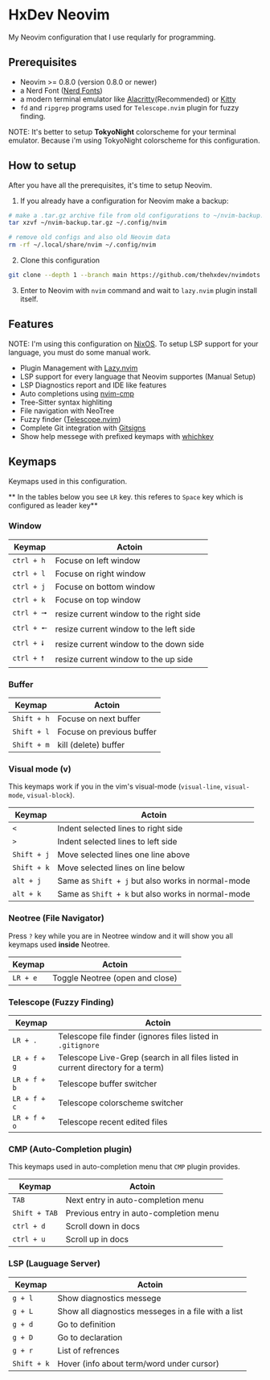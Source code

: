 # HxDev Neovim

My Neovim configuration that I use reqularly for programming.


## Prerequisites

- Neovim >= 0.8.0 (version 0.8.0 or newer)
- a Nerd Font ([Nerd Fonts](https://www.nerdfonts.com))
- a modern terminal emulator like [Alacritty](https://github.com/alacritty/alacritty)(Recommended) or [Kitty](https://sw.kovidgoyal.net/kitty/)
- `fd` and `ripgrep` programs used for `Telescope.nvim` plugin for fuzzy finding.

NOTE: It's better to setup **TokyoNight** colorscheme for your terminal emulator. Because i'm using TokyoNight colorscheme
for this configuration.


## How to setup

After you have all the prerequisites, it's time to setup Neovim.


1. If you already have a configuration for Neovim make a backup:
```bash
# make a .tar.gz archive file from old configurations to ~/nvim-backup.tar.gz
tar xzvf ~/nvim-backup.tar.gz ~/.config/nvim

# remove old configs and also old Neovim data
rm -rf ~/.local/share/nvim ~/.config/nvim
```


2. Clone this configuration
```bash
git clone --depth 1 --branch main https://github.com/thehxdev/nvimdots ~/.config/nvim
```


3. Enter to Neovim with `nvim` command and wait to `lazy.nvim` plugin install itself.


## Features

NOTE: I'm using this configuration on [NixOS](https://nixos.org/). To setup LSP support for your language, you must
do some manual work.

- Plugin Management with [Lazy.nvim](https://github.com/folke/lazy.nvim)
- LSP support for every language that Neovim supportes (Manual Setup)
- LSP Diagnostics report and IDE like features
- Auto completions using [nvim-cmp](https://github.com/hrsh7th/nvim-cmp)
- Tree-Sitter syntax highliting
- File navigation with NeoTree
- Fuzzy finder ([Telescope.nvim](https://github.com/nvim-telescope/telescope.nvim))
- Complete Git integration with [Gitsigns](https://github.com/lewis6991/gitsigns.nvim)
- Show help messege with prefixed keymaps with [whichkey](https://github.com/folke/which-key.nvim)


## Keymaps

Keymaps used in this configuration.

** In the tables below you see `LR` key. this referes to `Space` key which is configured
as leader key**

### Window

| Keymap     	| Actoin                                  	|
|------------	|-----------------------------------------	|
| `ctrl + h` 	| Focuse on left window                   	|
| `ctrl + l` 	| Focuse on right window                  	|
| `ctrl + j` 	| Focuse on bottom window                 	|
| `ctrl + k` 	| Focuse on top window                    	|
| `ctrl + 🠖` 	| resize current window to the right side 	|
| `ctrl + 🠔` 	| resize current window to the left side  	|
| `ctrl + 🠗` 	| resize current window to the down side  	|
| `ctrl + 🠕` 	| resize current window to the up side    	|


### Buffer

| Keymap      	| Actoin                    	|
|-------------	|---------------------------	|
| `Shift + h` 	| Focuse on next buffer     	|
| `Shift + l` 	| Focuse on previous buffer 	|
| `Shift + m` 	| kill (delete) buffer      	|


### Visual mode (v)

This keymaps work if you in the vim's visual-mode (`visual-line`, `visual-mode`, `visual-block`).

| Keymap      	| Actoin                                            	|
|-------------	|---------------------------------------------------	|
| `<`         	| Indent selected lines to right side               	|
| `>`         	| Indent selected lines to left side                	|
| `Shift + j` 	| Move selected lines one line above                	|
| `Shift + k` 	| Move selected lines on line below                 	|
| `alt + j`   	| Same as `Shift + j` but also works in normal-mode 	|
| `alt + k`   	| Same as `Shift + k` but also works in normal-mode 	|


### Neotree (File Navigator)

Press `?` key while you are in Neotree window and it will show you all keymaps used **inside** Neotree.

| Keymap   	| Actoin                          	|
|----------	|---------------------------------	|
| `LR + e` 	| Toggle Neotree (open and close) 	|


### Telescope (Fuzzy Finding)

| Keymap       	| Actoin                                                                           	|
|--------------	|----------------------------------------------------------------------------------	|
| `LR + .`     	| Telescope file finder (ignores files listed in `.gitignore`                      	|
| `LR + f + g` 	| Telescope Live-Grep (search in all files listed in current directory for a term) 	|
| `LR + f + b` 	| Telescope buffer switcher                                                        	|
| `LR + f + c` 	| Telescope colorscheme switcher                                                   	|
| `LR + f + o` 	| Telescope recent edited files                                                    	|


### CMP (Auto-Completion plugin)

This keymaps used in auto-completion menu that `CMP` plugin provides.

| Keymap        	| Actoin                                 	|
|---------------	|----------------------------------------	|
| `TAB`         	| Next entry in auto-completion menu     	|
| `Shift + TAB` 	| Previous entry in auto-completion menu 	|
| `ctrl + d`    	| Scroll down in docs                    	|
| `ctrl + u`    	| Scroll up in docs                      	|


### LSP (Lauguage Server)

| Keymap      	| Actoin                                              	|
|-------------	|-----------------------------------------------------	|
| `g + l`     	| Show diagnostics messege                            	|
| `g + L`     	| Show all diagnostics messeges in a file with a list 	|
| `g + d`     	| Go to definition                                    	|
| `g + D`     	| Go to declaration                                   	|
| `g + r`     	| List of refrences                                   	|
| `Shift + k` 	| Hover (info about term/word under cursor)           	|

